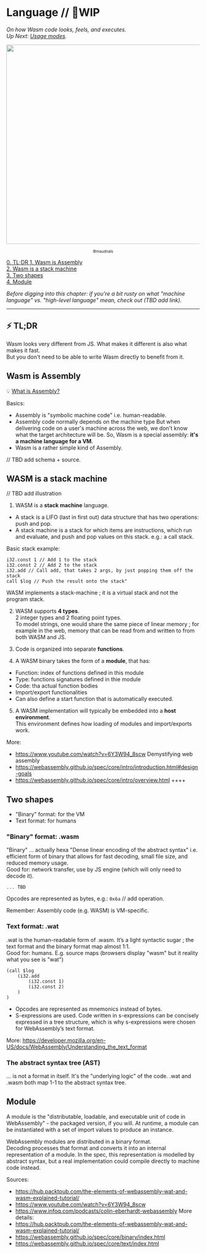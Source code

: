 # Language // 🚧WIP

_On how Wasm code looks, feels, and executes._  
_Up Next: [Usage modes](https://github.com/maudnals/wasm-nano-handbook/blob/master/3-wasm-use.md)._

<p align="center">
<img width="520" src="https://raw.githubusercontent.com/maudnals/wasm-nano-handbook/master/img/language.jpg">   
	<div align="center"><sub><sup>©maudnals</sup></sub></div> 
</p>

[0. TL;DR ](https://github.com/maudnals/wasm-nano-handbook/blob/master/2-wasm-language.md#tl-dr)
[1. Wasm is Assembly ](https://github.com/maudnals/wasm-nano-handbook/blob/master/2-wasm-language.md#wasm-is-assembly)  
[2. Wasm is a stack machine](https://github.com/maudnals/wasm-nano-handbook/blob/master/2-wasm-language.md#wasm-is-a-stack-machine)  
[3. Two shapes](https://github.com/maudnals/wasm-nano-handbook/blob/master/2-wasm-language.md#two-shapes)  
[4. Module](https://github.com/maudnals/wasm-nano-handbook/blob/master/2-wasm-language.md#module)

_Before digging into this chapter: if you're a bit rusty on what "machine language" vs. "high-level language" mean, check out (TBD add link)._

---

## ⚡ TL;DR

Wasm looks very different from JS. What makes it different is also what makes it fast.  
But you don't need to be able to write Wasm directly to benefit from it.

## Wasm is Assembly

💡 [What is Assembly?](https://github.com/maudnals/wasm-nano-handbook/blob/master/asides/aside-languages.md)

Basics:

- Assembly is "symbolic machine code" i.e. human-readable.
- Assembly code normally depends on the machine type But when delivering code on a user's machine across the web, we don't know what the target architecture will be. So, Wasm is a special assembly: **it's a machine language for a VM**.
- Wasm is a rather simple kind of Assembly.

// TBD add schema + source.

## WASM is a stack machine

// TBD add illustration

1. WASM is a **stack machine** language.

- A stack is a LIFO (last in first out) data structure that has two operations: push and pop.
- A stack machine is a stack for which items are instructions, which run and evaluate, and push and pop values on this stack. e.g.: a call stack.

Basic stack example:

```wasm
i32.const 1 // Add 1 to the stack
i32.const 2 // Add 2 to the stack
i32.add // Call add, that takes 2 args, by just popping them off the stack
call $log // Push the result onto the stack"
```

WASM implements a stack-machine ; it is a virtual stack and not the program stack.

2. WASM supports **4 types**.  
   2 integer types and 2 floating point types.  
   To model strings, one would share the same piece of linear memory ; for example in the web, memory that can be read from and written to from both WASM and JS.

3. Code is organized into separate **functions**.

4. A WASM binary takes the form of a **module**, that has:

- Function: index of functions defined in this module
- Type: functions signatures defined in thie module
- Code: tha actual function bodies
- Import/export functionalities
- Can also define a start function that is automatically executed.

5. A WASM implementation will typically be embedded into a **host environment**.  
   This environment defines how loading of modules and import/exports work.

More:

- https://www.youtube.com/watch?v=6Y3W94_8scw Demystifying web assembly
- https://webassembly.github.io/spec/core/intro/introduction.html#design-goals
- https://webassembly.github.io/spec/core/intro/overview.html ++++

## Two shapes

- "Binary" format: for the VM
- Text format: for humans

### "Binary" format: .wasm

"Binary" ... actually hexa
"Dense linear encoding of the abstract syntax" i.e. efficient form of binary that allows for fast decoding, small file size, and reduced memory usage.  
Good for: network transfer, use by JS engine (which will only need to decode it).

```wasm
... TBD
```

Opcodes are represented as bytes, e.g.:
`0x6a` // add operation.

Remember: Assembly code (e.g. WASM) is VM-specific.

### Text format: .wat

.wat is the human-readable form of .wasm. It’s a light syntactic sugar ; the text format and the binary format map almost 1:1.  
Good for: humans. E.g. source maps (browsers display "wasm" but it reality what you see is "wat")

```
(call $log
	(i32.add
		(i32.const 1)
		(i32.const 2)
	)
)
```

- Opcodes are represented as mnemonics instead of bytes.
- S-expressions are used. Code written in s-expressions can be concisely expressed in a tree structure, which is why s-expressions were chosen for WebAssembly’s text format.

More: https://developer.mozilla.org/en-US/docs/WebAssembly/Understanding_the_text_format

### The abstract syntax tree (AST)

... is not a format in itself. It's the "underlying logic" of the code.
.wat and .wasm both map 1-1 to the abstract syntax tree.

## Module

A module is the "distributable, loadable, and executable unit of code in WebAssembly" - the packaged version, if you will.
At runtime, a module can be instantiated with a set of import values to produce an instance.

WebAssembly modules are distributed in a binary format.  
Decoding processes that format and converts it into an internal representation of a module.
In the spec, this representation is modelled by abstract syntax, but a real implementation could compile directly to machine code instead.

Sources:

- https://hub.packtpub.com/the-elements-of-webassembly-wat-and-wasm-explained-tutorial/
- https://www.youtube.com/watch?v=6Y3W94_8scw
- https://www.infoq.com/podcasts/colin-eberhardt-webassembly
  More details:
- https://hub.packtpub.com/the-elements-of-webassembly-wat-and-wasm-explained-tutorial/
- https://webassembly.github.io/spec/core/binary/index.html
- https://webassembly.github.io/spec/core/text/index.html
